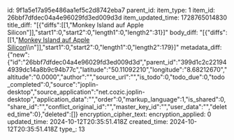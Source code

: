 id: 9f1a5e17a95e486aa1ef5c2d8742eba7
parent_id: 
item_type: 1
item_id: 26bbf7dfdec04a4e96029fd3ed009d3d
item_updated_time: 1728765014830
title_diff: "[{\"diffs\":[[1,\"Monkey Island auf Apple Silicon\"]],\"start1\":0,\"start2\":0,\"length1\":0,\"length2\":31}]"
body_diff: "[{\"diffs\":[[1,\"[Monkey Island auf Apple Silicon](https://www.mactechnews.de/news/article/Spiele-News-Half-Life-1-auf-Apple-Silicon-portiert-Return-to-Monkey-Island-im-Sonderangebot-181517.html)\\\n\"]],\"start1\":0,\"start2\":0,\"length1\":0,\"length2\":179}]"
metadata_diff: {"new":{"id":"26bbf7dfdec04a4e96029fd3ed009d3d","parent_id":"399d1c2c221944939dc14a8b9c94b77c","latitude":"50.11092210","longitude":"8.68212670","altitude":"0.0000","author":"","source_url":"","is_todo":0,"todo_due":0,"todo_completed":0,"source":"joplin-desktop","source_application":"net.cozic.joplin-desktop","application_data":"","order":0,"markup_language":1,"is_shared":0,"share_id":"","conflict_original_id":"","master_key_id":"","user_data":"","deleted_time":0},"deleted":[]}
encryption_cipher_text: 
encryption_applied: 0
updated_time: 2024-10-12T20:35:51.418Z
created_time: 2024-10-12T20:35:51.418Z
type_: 13